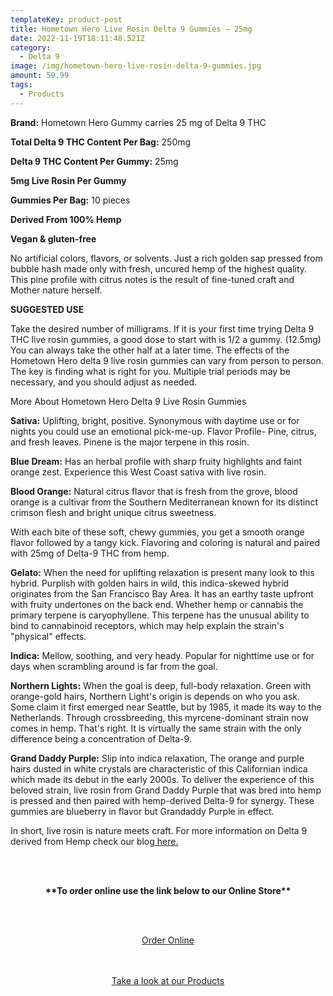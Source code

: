 ```yaml
---
templateKey: product-post
title: Hometown Hero Live Rosin Delta 9 Gummies – 25mg
date: 2022-11-19T18:11:48.521Z
category:
  - Delta 9
image: /img/hometown-hero-live-rosin-delta-9-gummies.jpg
amount: 59.99
tags:
  - Products
---
```

**Brand:** Hometown Hero Gummy carries 25 mg of Delta 9 THC

**Total Delta 9 THC Content Per Bag:**  250mg

**Delta 9 THC Content Per Gummy:**  25mg

**5mg Live Rosin Per Gummy**

**Gummies Per Bag:** 10 pieces

**Derived From 100% Hemp**

**Vegan & gluten-free**

No artificial colors, flavors, or solvents. Just a rich golden sap pressed from bubble hash made only with fresh, uncured hemp of the highest quality. This pine profile with citrus notes is the result of fine-tuned craft and Mother nature herself.

**SUGGESTED USE**

Take the desired number of milligrams. If it is your first time trying Delta 9 THC live rosin gummies, a good dose to start with is 1/2 a gummy. (12.5mg) You can always take the other half at a later time.  The effects of the Hometown Hero delta 9 live rosin gummies can vary from person to person.  The key is finding what is right for you.  Multiple trial periods may be necessary, and you should adjust as needed. 

More About Hometown Hero Delta 9 Live Rosin Gummies

**Sativa:** Uplifting, bright, positive. Synonymous with daytime use or for nights you could use an emotional pick-me-up. Flavor Profile- Pine, citrus, and fresh leaves. Pinene is the major terpene in this rosin.

**Blue Dream:** Has an herbal profile with sharp fruity highlights and faint orange zest.  Experience this West Coast sativa with live rosin.

**Blood Orange:** Natural citrus flavor that is fresh from the grove, blood orange is a cultivar from the Southern Mediterranean known for its distinct crimson flesh and bright unique citrus sweetness.

With each bite of these soft, chewy gummies, you get a smooth orange flavor followed by a tangy kick.  Flavoring and coloring is natural and paired with 25mg of Delta-9 THC from hemp.

**Gelato:** When the need for uplifting relaxation is present many look to this hybrid.  Purplish with golden hairs in wild, this indica-skewed hybrid originates from the San Francisco Bay Area. It has an earthy taste upfront with fruity undertones on the back end.  Whether hemp or cannabis the primary terpene is caryophyllene. This terpene has the unusual ability to bind to cannabinoid receptors, which may help explain the strain's "physical" effects.

**Indica:** Mellow, soothing, and very heady. Popular for nighttime use or for days when scrambling around is far from the goal.

**Northern Lights:**  When the goal is deep, full-body relaxation. Green with orange-gold hairs, Northern Light's origin is depends on who you ask.  Some claim it first emerged near Seattle, but by 1985, it made its way to the Netherlands.  Through crossbreeding, this myrcene-dominant strain now comes in hemp. That's right. It is virtually the same strain with the only difference being a concentration of Delta-9.

**Grand Daddy Purple:** Slip into indica relaxation, The orange and purple hairs dusted in white crystals are characteristic of this Californian indica which made its debut in the early 2000s.  To deliver the experience of this beloved strain, live rosin from Grand Daddy Purple that was bred into hemp is pressed and then paired with hemp-derived Delta-9 for synergy.  These gummies are blueberry in flavor but Grandaddy Purple in effect.

In short, live rosin is nature meets craft.  For more information on Delta 9 derived from Hemp check our blog[ here.](https://capitalamericanshaman.com/blog/live-rosin/)

<br><br>

<Center>

**\*\*To order online use the link below to our Online Store\*\***

<br><br>

<Center><a class="link-view-more-products" target="_blank" href="https://capitalcbd.shop/product/hometown-hero-live-rosin-delta-9-gummies-25mg/">Order Online</a></

<br><br><br>

<Center><a class="link-view-more-products" target="_blank" href="https://capitalamericanshaman.com/products">Take a look at our Products</a></Center>

<br><br>[](https://capitalamericanshaman.com/product-category/delta-9/)